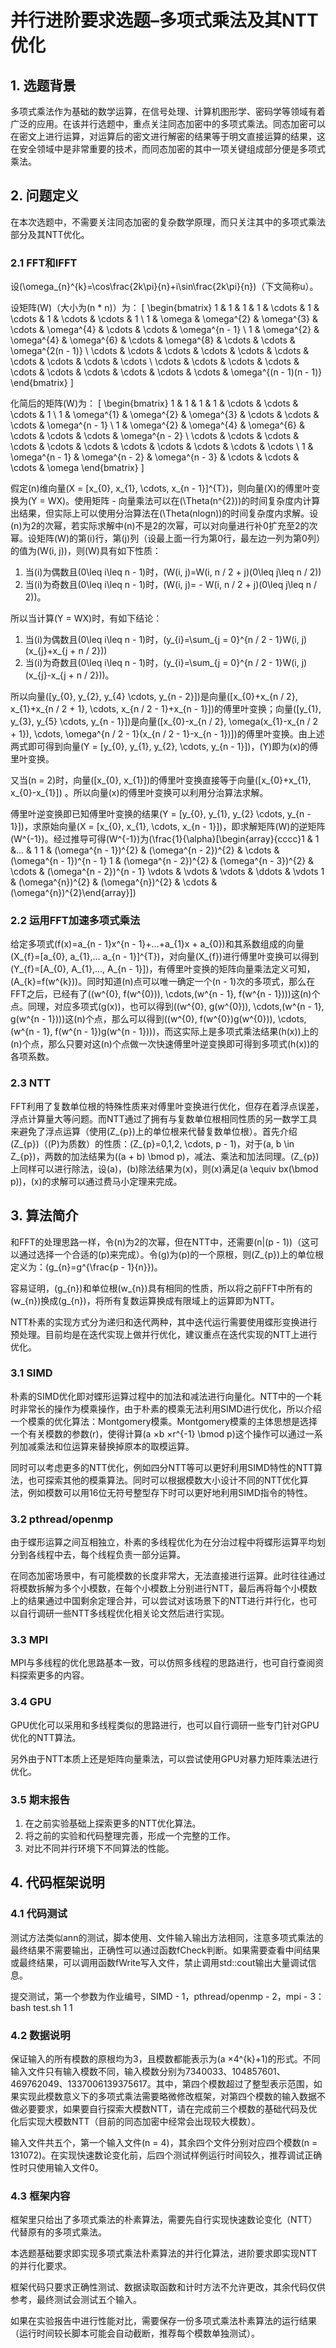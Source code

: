 # 并行进阶要求选题–多项式乘法及其NTT优化
## 1. 选题背景
多项式乘法作为基础的数学运算，在信号处理、计算机图形学、密码学等领域有着广泛的应用。在该并行选题中，重点关注同态加密中的多项式乘法。同态加密可以在密文上进行运算，对运算后的密文进行解密的结果等于明文直接运算的结果，这在安全领域中是非常重要的技术，而同态加密的其中一项关键组成部分便是多项式乘法。
## 2. 问题定义
在本次选题中，不需要关注同态加密的复杂数学原理，而只关注其中的多项式乘法部分及其NTT优化。
### 2.1 FFT和IFFT
设\(\omega_{n}^{k}=\cos\frac{2k\pi}{n}+i\sin\frac{2k\pi}{n}\)（下文简称u）。

设矩阵\(W\)（大小为\(n * n\)）为：
\[
\begin{bmatrix}
1 & 1 & 1 & 1 & \cdots & 1 & \cdots & 1 & \cdots & \cdots & 1 \\
1 & \omega & \omega^{2} & \omega^{3} & \cdots & \omega^{4} & \cdots & \cdots & \omega^{n - 1} \\
1 & \omega^{2} & \omega^{4} & \omega^{6} & \cdots & \omega^{8} & \cdots & \cdots & \omega^{2(n - 1)} \\
\cdots & \cdots & \cdots & \cdots & \cdots & \cdots & \cdots & \cdots & \cdots & \cdots \\
\cdots & \cdots & \cdots & \cdots & \cdots & \cdots & \cdots & \cdots & \cdots & \cdots & \omega^{(n - 1)(n - 1)}
\end{bmatrix}
\]

化简后的矩阵\(W\)为：
\[
\begin{bmatrix}
1 & 1 & 1 & 1 & \cdots & \cdots & \cdots & 1 \\
1 & \omega^{1} & \omega^{2} & \omega^{3} & \cdots & \cdots & \cdots & \omega^{n - 1} \\
1 & \omega^{2} & \omega^{4} & \omega^{6} & \cdots & \cdots & \cdots & \omega^{n - 2} \\
\cdots & \cdots & \cdots & \cdots & \cdots & \cdots & \cdots & \cdots & \cdots & \cdots & \cdots \\
1 & \omega^{n - 1} & \omega^{n - 2} & \omega^{n - 3} & \cdots & \cdots & \cdots & \omega
\end{bmatrix}
\]

假定\(n\)维向量\(X = [x_{0}, x_{1}, \cdots, x_{n - 1}]^{T}\)，则向量\(X\)的傅里叶变换为\(Y = WX\)。使用矩阵 - 向量乘法可以在\(\Theta(n^{2})\)的时间复杂度内计算出结果，但实际上可以使用分治算法在\(\Theta(nlogn)\)的时间复杂度内求解。设\(n\)为2的次幂，若实际求解中\(n\)不是2的次幂，可以对向量进行补0扩充至2的次幂。设矩阵\(W\)的第\(i\)行，第\(j\)列（设最上面一行为第0行，最左边一列为第0列）的值为\(W(i, j)\)，则\(W\)具有如下性质：
1. 当\(i\)为偶数且\(0\leq i\leq n - 1\)时，\(W(i, j)=W(i, n / 2 + j)(0\leq j\leq n / 2)\)
2. 当\(i\)为奇数且\(0\leq i\leq n - 1\)时，\(W(i, j)= - W(i, n / 2 + j)(0\leq j\leq n / 2)\)。

所以当计算\(Y = WX\)时，有如下结论：
1. 当\(i\)为偶数且\(0\leq i\leq n - 1\)时，\(y_{i}=\sum_{j = 0}^{n / 2 - 1}W(i, j)(x_{j}+x_{j + n / 2})\)
2. 当\(i\)为奇数且\(0\leq i\leq n - 1\)时，\(y_{i}=\sum_{j = 0}^{n / 2 - 1}W(i, j)(x_{j}-x_{j + n / 2})\)。

所以向量\([y_{0}, y_{2}, y_{4} \cdots, y_{n - 2}]\)是向量\([x_{0}+x_{n / 2}, x_{1}+x_{n / 2 + 1}, \cdots, x_{n / 2 - 1}+x_{n - 1}]\)的傅里叶变换；向量\([y_{1}, y_{3}, y_{5} \cdots, y_{n - 1}]\)是向量\([x_{0}-x_{n / 2}, \omega(x_{1}-x_{n / 2 + 1}), \cdots, \omega^{n / 2 - 1}(x_{n / 2 - 1}-x_{n - 1})]\)的傅里叶变换。由上述两式即可得到向量\(Y = [y_{0}, y_{1}, y_{2}, \cdots, y_{n - 1}]\)，\(Y\)即为\(x\)的傅里叶变换。

又当\(n = 2\)时，向量\([x_{0}, x_{1}]\)的傅里叶变换直接等于向量\([x_{0}+x_{1}, x_{0}-x_{1}]\) 。所以向量\(x\)的傅里叶变换可以利用分治算法求解。

傅里叶逆变换即已知傅里叶变换的结果\(Y = [y_{0}, y_{1}, y_{2} \cdots, y_{n - 1}]\)，求原始向量\(X = [x_{0}, x_{1}, \cdots, x_{n - 1}]\)，即求解矩阵\(W\)的逆矩阵\(W^{-1}\)。经过推导可得\(W^{-1}\)为\(\frac{1}{\alpha}[\begin{array}{cccc}1 & 1 &... & 1 1 & (\omega^{n - 1})^{2} & (\omega^{n - 2})^{2} & \cdots & (\omega^{n - 1})^{n - 1} 1 & (\omega^{n - 2})^{2} & (\omega^{n - 3})^{2} & \cdots & (\omega^{n - 2})^{n - 1} \vdots & \vdots & \vdots & \ddots & \vdots 1 & (\omega^{n})^{2} & (\omega^{n})^{2} & \cdots & (\omega^{n})^{2}\end{array}]\)
### 2.2 运用FFT加速多项式乘法
给定多项式\(f(x)=a_{n - 1}x^{n - 1}+...+a_{1}x + a_{0}\)和其系数组成的向量\(X_{f}=[a_{0}, a_{1},... a_{n - 1}]^{T}\)，对向量\(X_{f}\)进行傅里叶变换可以得到\(Y_{f}=[A_{0}, A_{1},..., A_{n - 1}]\)，有傅里叶变换的矩阵向量乘法定义可知，\(A_{k}=f(w^{k})\)。同时知道\(n\)点可以唯一确定一个\(n - 1\)次的多项式，那么在FFT之后，已经有了\((w^{0}, f(w^{0})), \cdots,(w^{n - 1}, f(w^{n - 1}))\)这\(n\)个点。同理，对应多项式\(g(x)\)，也可以得到\((w^{0}, g(w^{0})), \cdots,(w^{n - 1}, g(w^{n - 1}))\)这\(n\)个点，那么可以得到\((w^{0}, f(w^{0})g(w^{0})), \cdots,(w^{n - 1}, f(w^{n - 1})g(w^{n - 1}))\)，而这实际上是多项式乘法结果\(h(x)\)上的\(n\)个点，那么只要对这\(n\)个点做一次快速傅里叶逆变换即可得到多项式\(h(x)\)的各项系数。
### 2.3 NTT
FFT利用了复数单位根的特殊性质来对傅里叶变换进行优化，但存在着浮点误差，浮点计算量大等问题。而NTT通过了拥有与复数单位根相同性质的另一数学工具来避免了浮点运算（使用\(Z_{p}\)上的单位根来代替复数单位根）。首先介绍\(Z_{p}\)（\(P\)为质数）的性质：\(Z_{p}=0,1,2, \cdots, p - 1\)，对于\(a, b \in Z_{p}\)，两数的加法结果为\((a + b) \bmod p\)，减法、乘法和加法同理。\(Z_{p}\)上同样可以进行除法，设\(a\)，\(b\)除法结果为\(x\)，则\(x\)满足\(a \equiv bx(\bmod p)\)，\(x\)的求解可以通过费马小定理来完成。
## 3. 算法简介
和FFT的处理思路一样，令\(n\)为2的次幂，但在NTT中，还需要\(n|(p - 1)\)（这可以通过选择一个合适的\(p\)来完成）。令\(g\)为\(p\)的一个原根，则\(Z_{p}\)上的单位根定义为：\(g_{n}=g^{\frac{p - 1}{n}}\)。

容易证明，\(g_{n}\)和单位根\(w_{n}\)具有相同的性质，所以将之前FFT中所有的\(w_{n}\)换成\(g_{n}\)，将所有复数运算换成有限域上的运算即为NTT。

NTT朴素的实现方式分为递归和迭代两种，其中迭代运行需要使用蝶形变换进行预处理。目前均是在迭代实现上做并行优化，建议重点在迭代实现的NTT上进行优化。
### 3.1 SIMD
朴素的SIMD优化即对蝶形运算过程中的加法和减法进行向量化。NTT中的一个耗时非常长的操作为模乘操作，由于朴素的模乘无法利用SIMD进行优化，所以介绍一个模乘的优化算法：Montgomery模乘。Montgomery模乘的主体思想是选择一个有关模数的参数\(r\)，使得计算\(a ×b ×r^{-1} \bmod p\)这个操作可以通过一系列加减乘法和位运算来替换掉原本的取模运算。

同时可以考虑更多的NTT优化，例如四分NTT等可以更好利用SIMD特性的NTT算法，也可探索其他的模乘算法。同时可以根据模数大小设计不同的NTT优化算法，例如模数可以用16位无符号整型存下时可以更好地利用SIMD指令的特性。
### 3.2 pthread/openmp
由于蝶形运算之间互相独立，朴素的多线程优化为在分治过程中将蝶形运算平均划分到各线程中去，每个线程负责一部分运算。

在同态加密场景中，有可能模数的长度非常大，无法直接进行运算。此时往往通过将模数拆解为多个小模数，在每个小模数上分别进行NTT，最后再将每个小模数上的结果通过中国剩余定理合并，可以尝试对该场景下的NTT进行并行化，也可以自行调研一些NTT多线程优化相关论文然后进行实现。
### 3.3 MPI
MPI与多线程的优化思路基本一致，可以仿照多线程的思路进行，也可自行查阅资料探索更多的内容。
### 3.4 GPU
GPU优化可以采用和多线程类似的思路进行，也可以自行调研一些专门针对GPU优化的NTT算法。

另外由于NTT本质上还是矩阵向量乘法，可以尝试使用GPU对暴力矩阵乘法进行优化。
### 3.5 期末报告
1. 在之前实验基础上探索更多的NTT优化算法。
2. 将之前的实验和代码整理完善，形成一个完整的工作。
3. 对比不同并行环境下不同算法的性能。
## 4. 代码框架说明
### 4.1 代码测试
测试方法类似ann的测试，脚本使用、文件输入输出方法相同，注意多项式乘法的最终结果不需要输出，正确性可以通过函数fCheck判断。如果需要查看中间结果或最终结果，可以调用函数fWrite写入文件，禁止调用std::cout输出大量调试信息。

提交测试，第一个参数为作业编号，SIMD - 1，pthread/openmp - 2，mpi - 3：bash test.sh 1 1
### 4.2 数据说明
保证输入的所有模数的原根均为3，且模数都能表示为\(a ×4^{k}+1\)的形式。不同输入文件只有输入模数不同，输入模数分别为7340033、104857601、469762049、1337006139375617。其中，第四个模数超过了整型表示范围，如果实现此模数意义下的多项式乘法需要略微修改框架，对第四个模数的输入数据不做必要要求，如果要自行探索大模数NTT，请在完成前三个模数的基础代码及优化后实现大模数NTT（目前的同态加密中经常会出现较大模数）。

输入文件共五个，第一个输入文件\(n = 4\)，其余四个文件分别对应四个模数\(n = 131072\)。在实现快速数论变化前，后四个测试样例运行时间较久，推荐调试正确性时只使用输入文件0。
### 4.3 框架内容
框架里只给出了多项式乘法的朴素算法，需要先自行实现快速数论变化（NTT）代替原有的多项式乘法。

本选题基础要求即实现多项式乘法朴素算法的并行化算法，进阶要求即实现NTT的并行化要求。

框架代码只要求正确性测试、数据读取函数和计时方法不允许更改，其余代码仅供参考，最终测试会测试五个输入。

如果在实验报告中进行性能对比，需要保存一份多项式乘法朴素算法的运行结果（运行时间较长脚本可能会自动截断，推荐每个模数单独测试）。 